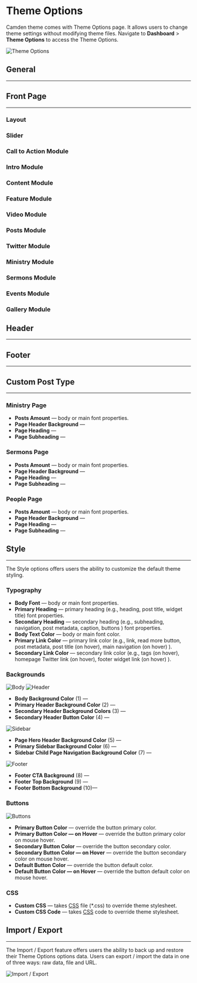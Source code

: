 # Theme Options

Camden theme comes with Theme Options page. It allows users to change theme settings without modifying theme files.  Navigate to __Dashboard__ > __Theme Options__ to access the Theme Options.

![Theme Options](_images/theme-options-menu.png)

## General
-----

## Front Page
-----

### Layout
### Slider
### Call to Action Module
### Intro Module
### Content Module
### Feature Module
### Video Module
### Posts Module

### Twitter Module

### Ministry Module


### Sermons Module

### Events Module

### Gallery Module






## Header
-----

## Footer
-----

## Custom Post Type
-----

### Ministry Page
- __Posts Amount__ — body or main font properties.
- __Page Header Background__ —
- __Page Heading__ —
- __Page Subheading__ —

### Sermons Page
- __Posts Amount__ — body or main font properties.
- __Page Header Background__ —
- __Page Heading__ —
- __Page Subheading__ —

### People Page
- __Posts Amount__ — body or main font properties.
- __Page Header Background__ —
- __Page Heading__ —
- __Page Subheading__ —


## Style
-----

The Style options offers users the ability to customize the default theme styling.

### Typography
- __Body Font__ — body or main font properties.
- __Primary Heading__ — primary heading (e.g., heading, post title, widget title) font properties.
- __Secondary Heading__ — secondary heading (e.g., subheading, navigation, post metadata, caption, buttons ) font properties.
- __Body Text Color__ — body or main font color.
- __Primary Link Color__ — primary link color (e.g., link, read more button, post metadata, post title (on hover), main navigation (on hover) ).
- __Secondary Link Color__ — secondary link color (e.g., tags (on hover), homepage Twitter link (on hover), footer widget link (on hover) ).
  
### Backgrounds


![Body](_images/theme-options-style-background-body.png)
![Header](_images/theme-options-style-background-header.png)

- __Body Background Color__ (1) — 
- __Primary Header Background Color__ (2) — 
- __Secondary Header Background Colors__ (3) — 
- __Secondary Header Button Color__ (4) — 

![Sidebar](_images/theme-options-style-background-sidebar.png)

- __Page Hero Header Background Color__ (5) — 
- __Primary Sidebar Background Color__ (6) — 
- __Sidebar Child Page Navigation Background Color__ (7) — 

![Footer](_images/theme-options-style-background-footer.png)

- __Footer CTA Background__ (8) — 
- __Footer Top Background__ (9) — 
- __Footer Bottom Background__ (10)— 

### Buttons
![Buttons](_images/theme-options-style-button.png)

- __Primary Button Color__ — override the button primary color.
- __Primary Button Color — on Hover__ — override the button primary color on mouse hover.
- __Secondary Button Color__ — override the button secondary color.
- __Secondary Button Color — on Hover__ — override the button secondary color on mouse hover.
- __Default Button Color__ — override the button default color.
- __Default Button Color — on Hover__ — override the button default color on mouse hover.

### CSS

- __Custom CSS__ — takes [CSS](https://developer.mozilla.org/en-US/docs/Web/CSS  ":target=_blank") file (*.css) to override theme stylesheet.
- __Custom CSS Code__ — takes [CSS](https://developer.mozilla.org/en-US/docs/Web/CSS  ":target=_blank") code to override theme stylesheet.

## Import / Export
-----

The Import / Export feature offers users the ability to back up and restore their Theme Options options data. Users can export / import the data in one of three ways: raw data, file and URL.

![Import / Export](_images/theme-options-export.png)
